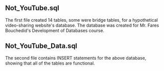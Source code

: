 ## Not_YouTube.sql

The first file created 14 tables, some were bridge tables, for a hypothetical video-sharing website's database. The database was created for 
Mr. Fares Bouchedid's Development of Databases course. 

## Not_YouTube_Data.sql

The second file contains INSERT statements for the above database, showing that all of the tables are functional.
